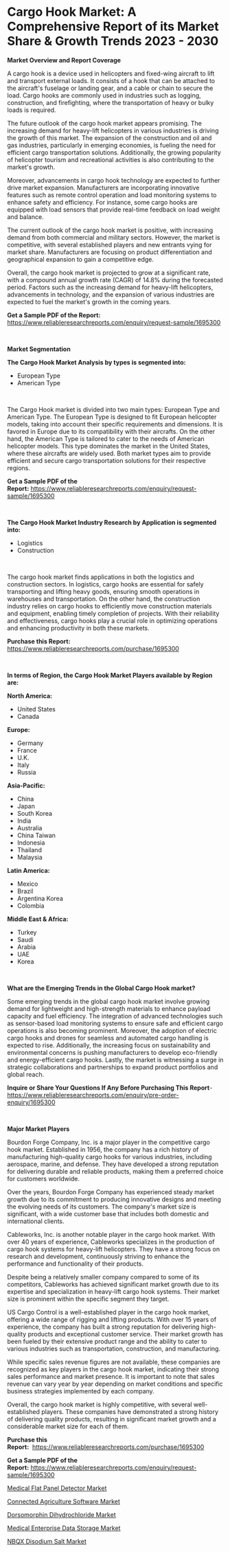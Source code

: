 <p><h1>Cargo Hook Market: A Comprehensive Report of its Market Share & Growth Trends 2023 - 2030</h1></p><p><strong>Market Overview and Report Coverage</strong></p>
<p><p>A cargo hook is a device used in helicopters and fixed-wing aircraft to lift and transport external loads. It consists of a hook that can be attached to the aircraft's fuselage or landing gear, and a cable or chain to secure the load. Cargo hooks are commonly used in industries such as logging, construction, and firefighting, where the transportation of heavy or bulky loads is required.</p><p>The future outlook of the cargo hook market appears promising. The increasing demand for heavy-lift helicopters in various industries is driving the growth of this market. The expansion of the construction and oil and gas industries, particularly in emerging economies, is fueling the need for efficient cargo transportation solutions. Additionally, the growing popularity of helicopter tourism and recreational activities is also contributing to the market's growth.</p><p>Moreover, advancements in cargo hook technology are expected to further drive market expansion. Manufacturers are incorporating innovative features such as remote control operation and load monitoring systems to enhance safety and efficiency. For instance, some cargo hooks are equipped with load sensors that provide real-time feedback on load weight and balance.</p><p>The current outlook of the cargo hook market is positive, with increasing demand from both commercial and military sectors. However, the market is competitive, with several established players and new entrants vying for market share. Manufacturers are focusing on product differentiation and geographical expansion to gain a competitive edge.</p><p>Overall, the cargo hook market is projected to grow at a significant rate, with a compound annual growth rate (CAGR) of 14.8% during the forecasted period. Factors such as the increasing demand for heavy-lift helicopters, advancements in technology, and the expansion of various industries are expected to fuel the market's growth in the coming years.</p></p>
<p><strong>Get a Sample PDF of the Report:</strong> <a href="https://www.reliableresearchreports.com/enquiry/request-sample/1695300">https://www.reliableresearchreports.com/enquiry/request-sample/1695300</a></p>
<p>&nbsp;</p>
<p><strong>Market Segmentation</strong></p>
<p><strong>The Cargo Hook Market Analysis by types is segmented into:</strong></p>
<p><ul><li>European Type</li><li>American Type</li></ul></p>
<p>&nbsp;</p>
<p><p>The Cargo Hook market is divided into two main types: European Type and American Type. The European Type is designed to fit European helicopter models, taking into account their specific requirements and dimensions. It is favored in Europe due to its compatibility with their aircrafts. On the other hand, the American Type is tailored to cater to the needs of American helicopter models. This type dominates the market in the United States, where these aircrafts are widely used. Both market types aim to provide efficient and secure cargo transportation solutions for their respective regions.</p></p>
<p><strong>Get a Sample PDF of the Report:</strong>&nbsp;<a href="https://www.reliableresearchreports.com/enquiry/request-sample/1695300">https://www.reliableresearchreports.com/enquiry/request-sample/1695300</a></p>
<p>&nbsp;</p>
<p><strong>The Cargo Hook Market Industry Research by Application is segmented into:</strong></p>
<p><ul><li>Logistics</li><li>Construction</li></ul></p>
<p>&nbsp;</p>
<p><p>The cargo hook market finds applications in both the logistics and construction sectors. In logistics, cargo hooks are essential for safely transporting and lifting heavy goods, ensuring smooth operations in warehouses and transportation. On the other hand, the construction industry relies on cargo hooks to efficiently move construction materials and equipment, enabling timely completion of projects. With their reliability and effectiveness, cargo hooks play a crucial role in optimizing operations and enhancing productivity in both these markets.</p></p>
<p><strong>Purchase this Report:</strong>&nbsp; <a href="https://www.reliableresearchreports.com/purchase/1695300">https://www.reliableresearchreports.com/purchase/1695300</a></p>
<p>&nbsp;</p>
<p><strong>In terms of Region, the Cargo Hook Market Players available by Region are:</strong></p>
<p>
    <p> <strong> North America: </strong>
        <ul>
            <li>United States</li>
            <li>Canada</li>
        </ul>
        </p> 
    <p> <strong> Europe: </strong>
        <ul>
            <li>Germany</li>
            <li>France</li>
            <li>U.K.</li>
            <li>Italy</li>
            <li>Russia</li>
        </ul>
        </p> 
    <p> <strong> Asia-Pacific: </strong>
        <ul>
            <li>China</li>
            <li>Japan</li>
            <li>South Korea</li>
            <li>India</li>
            <li>Australia</li>
            <li>China Taiwan</li>
            <li>Indonesia</li>
            <li>Thailand</li>
            <li>Malaysia</li>
        </ul>
        </p> 
    <p> <strong> Latin America: </strong>
        <ul>
            <li>Mexico</li>
            <li>Brazil</li>
            <li>Argentina Korea</li>
            <li>Colombia</li>
        </ul>
        </p> 
    <p> <strong> Middle East & Africa: </strong>
        <ul>
            <li>Turkey</li>
            <li>Saudi</li>
            <li>Arabia</li>
            <li>UAE</li>
            <li>Korea</li>
        </ul>
    </p>
    </p>
<p>&nbsp;</p>
<p><strong>What are the Emerging Trends in the Global Cargo Hook market?</strong></p>
<p><p>Some emerging trends in the global cargo hook market involve growing demand for lightweight and high-strength materials to enhance payload capacity and fuel efficiency. The integration of advanced technologies such as sensor-based load monitoring systems to ensure safe and efficient cargo operations is also becoming prominent. Moreover, the adoption of electric cargo hooks and drones for seamless and automated cargo handling is expected to rise. Additionally, the increasing focus on sustainability and environmental concerns is pushing manufacturers to develop eco-friendly and energy-efficient cargo hooks. Lastly, the market is witnessing a surge in strategic collaborations and partnerships to expand product portfolios and global reach.</p></p>
<p><strong>Inquire or Share Your Questions If Any Before Purchasing This Report</strong>- <a href="https://www.reliableresearchreports.com/enquiry/pre-order-enquiry/1695300">https://www.reliableresearchreports.com/enquiry/pre-order-enquiry/1695300</a></p>
<p>&nbsp;</p>
<p><strong>Major Market Players</strong></p>
<p><p>Bourdon Forge Company, Inc. is a major player in the competitive cargo hook market. Established in 1956, the company has a rich history of manufacturing high-quality cargo hooks for various industries, including aerospace, marine, and defense. They have developed a strong reputation for delivering durable and reliable products, making them a preferred choice for customers worldwide.</p><p>Over the years, Bourdon Forge Company has experienced steady market growth due to its commitment to producing innovative designs and meeting the evolving needs of its customers. The company's market size is significant, with a wide customer base that includes both domestic and international clients.</p><p>Cableworks, Inc. is another notable player in the cargo hook market. With over 40 years of experience, Cableworks specializes in the production of cargo hook systems for heavy-lift helicopters. They have a strong focus on research and development, continuously striving to enhance the performance and functionality of their products.</p><p>Despite being a relatively smaller company compared to some of its competitors, Cableworks has achieved significant market growth due to its expertise and specialization in heavy-lift cargo hook systems. Their market size is prominent within the specific segment they target.</p><p>US Cargo Control is a well-established player in the cargo hook market, offering a wide range of rigging and lifting products. With over 15 years of experience, the company has built a strong reputation for delivering high-quality products and exceptional customer service. Their market growth has been fueled by their extensive product range and the ability to cater to various industries such as transportation, construction, and manufacturing.</p><p>While specific sales revenue figures are not available, these companies are recognized as key players in the cargo hook market, indicating their strong sales performance and market presence. It is important to note that sales revenue can vary year by year depending on market conditions and specific business strategies implemented by each company.</p><p>Overall, the cargo hook market is highly competitive, with several well-established players. These companies have demonstrated a strong history of delivering quality products, resulting in significant market growth and a considerable market size for each of them.</p></p>
<p><strong>Purchase this Report:</strong>&nbsp;&nbsp;<a href="https://www.reliableresearchreports.com/purchase/1695300">https://www.reliableresearchreports.com/purchase/1695300</a></p>
<p></p>
<p><strong>Get a Sample PDF of the Report:</strong>&nbsp;<a href="https://www.reliableresearchreports.com/enquiry/request-sample/1695300">https://www.reliableresearchreports.com/enquiry/request-sample/1695300</a></p>
<p><p><a href="https://medium.com/@jinkhatum1452/medical-flat-panel-detector-market-research-report-its-history-and-forecast-2023-to-2030-982a7b5b8efa">Medical Flat Panel Detector Market</a></p><p><a href="https://github.com/dziulagalemab/Market-Research-Report-List-1/blob/main/connected-agriculture-software-market.md">Connected Agriculture Software Market</a></p><p><a href="https://www.linkedin.com/pulse/dorsomorphin-dihydrochloride-market-size-2023-2030-global-fvxoe/">Dorsomorphin Dihydrochloride Market</a></p><p><a href="https://medium.com/@zaidjeet11730/medical-enterprise-data-storage-market-share-evolution-and-market-growth-trends-2023-2030-da810b9aff55">Medical Enterprise Data Storage Market</a></p><p><a href="https://www.linkedin.com/pulse/nbqx-disodium-salt-market-size-share-global-analysis-ctioe/">NBQX Disodium Salt Market</a></p></p>